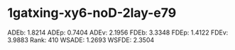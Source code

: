 # 1gatxing-xy6-noD-2lay-e79

ADEb: 1.8214
ADEp: 0.7404
ADEv: 2.1956
FDEb: 3.3348
FDEp: 1.4122
FDEv: 3.9883
Rank: 410
WSADE: 1.2693
WSFDE: 2.3504